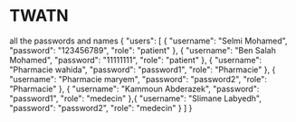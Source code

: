 # TWATN
all the passwords and names
{
  "users": [
    {
      "username": "Selmi Mohamed",
      "password": "123456789",
      "role": "patient"
    },
    {
      "username": "Ben Salah Mohamed",
      "password": "11111111",
      "role": "patient"
    },
    {
      "username": "Pharmacie wahida",
      "password": "password1",
      "role": "Pharmacie"
    },
    {
      "username": "Pharmacie maryem",
      "password": "password2",
      "role": "Pharmacie"
    },
    {
      "username": "Kammoun Abderazek",
      "password": "password1",
      "role": "medecin"
    },{
      "username": "Slimane Labyedh",
      "password": "password2",
      "role": "medecin"
    }
  ]
}
